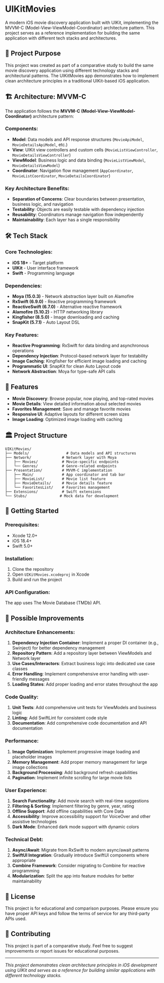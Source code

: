 # UIKitMovies

A modern iOS movie discovery application built with UIKit, implementing the MVVM-C (Model-View-ViewModel-Coordinator) architecture pattern. This project serves as a reference implementation for building the same application with different tech stacks and architectures.

## 🎯 Project Purpose

This project was created as part of a comparative study to build the same movie discovery application using different technology stacks and architectural patterns. The UIKitMovies app demonstrates how to implement clean architecture principles in a traditional UIKit-based iOS application.

## 🏗️ Architecture: MVVM-C

The application follows the **MVVM-C (Model-View-ViewModel-Coordinator)** architecture pattern:

### Components:

- **Model**: Data models and API response structures (`MovieApiModel`, `MovieDetailsApiModel`, etc.)
- **View**: UIKit view controllers and custom cells (`MovieListViewController`, `MovieDetailsViewController`)
- **ViewModel**: Business logic and data binding (`MovieListViewModel`, `MovieDetailsViewModel`)
- **Coordinator**: Navigation flow management (`AppCoordinator`, `MovieListCoordinator`, `MovieDetailsCoordinator`)

### Key Architecture Benefits:
- **Separation of Concerns**: Clear boundaries between presentation, business logic, and navigation
- **Testability**: Objects are easily testable with dependency injection
- **Reusability**: Coordinators manage navigation flow independently
- **Maintainability**: Each layer has a single responsibility

## 🛠️ Tech Stack

### Core Technologies:
- **iOS 18+** - Target platform
- **UIKit** - User interface framework
- **Swift** - Programming language

### Dependencies:
- **Moya (15.0.3)** - Network abstraction layer built on Alamofire
- **RxSwift (6.9.0)** - Reactive programming framework
- **ReactiveSwift (6.7.0)** - Alternative reactive framework
- **Alamofire (5.10.2)** - HTTP networking library
- **Kingfisher (8.5.0)** - Image downloading and caching
- **SnapKit (5.7.1)** - Auto Layout DSL

### Key Features:
- **Reactive Programming**: RxSwift for data binding and asynchronous operations
- **Dependency Injection**: Protocol-based network layer for testability
- **Image Caching**: Kingfisher for efficient image loading and caching
- **Programmatic UI**: SnapKit for clean Auto Layout code
- **Network Abstraction**: Moya for type-safe API calls

## 📱 Features

- **Movie Discovery**: Browse popular, now playing, and top-rated movies
- **Movie Details**: View detailed information about selected movies
- **Favorites Management**: Save and manage favorite movies
- **Responsive UI**: Adaptive layouts for different screen sizes
- **Image Loading**: Optimized image loading with caching

## 🏛️ Project Structure

```
UIKitMovies/
├── Models/                 # Data models and API structures
├── Network/              # Network layer with Moya
│   ├── Movies/           # Movie-specific endpoints
│   └── Genres/           # Genre-related endpoints
├── Presentation/         # MVVM-C implementation
│   ├── Main/             # App coordinator and tab bar
│   ├── MovieList/        # Movie list feature
│   ├── MovieDetails/     # Movie details feature
│   └── FavoritesList/    # Favorites management
├── Extensions/           # Swift extensions
└── Stubs/               # Mock data for development
```

## 🚀 Getting Started

### Prerequisites:
- Xcode 12.0+
- iOS 18.4+
- Swift 5.0+

### Installation:
1. Clone the repository
2. Open `UIKitMovies.xcodeproj` in Xcode
3. Build and run the project

### API Configuration:
The app uses The Movie Database (TMDb) API. 

## 🔧 Possible Improvements

### Architecture Enhancements:
1. **Dependency Injection Container**: Implement a proper DI container (e.g., Swinject) for better dependency management
2. **Repository Pattern**: Add a repository layer between ViewModels and Network layer
3. **Use Cases/Interactors**: Extract business logic into dedicated use case classes
4. **Error Handling**: Implement comprehensive error handling with user-friendly messages
5. **Loading States**: Add proper loading and error states throughout the app

### Code Quality:
1. **Unit Tests**: Add comprehensive unit tests for ViewModels and business logic
2. **Linting**: Add SwiftLint for consistent code style
3. **Documentation**: Add comprehensive code documentation and API documentation

### Performance:
1. **Image Optimization**: Implement progressive image loading and placeholder images
2. **Memory Management**: Add proper memory management for large image collections
3. **Background Processing**: Add background refresh capabilities
4. **Pagination**: Implement infinite scrolling for large movie lists

### User Experience:
1. **Search Functionality**: Add movie search with real-time suggestions
2. **Filtering & Sorting**: Implement filtering by genre, year, rating
3. **Offline Support**: Add offline capabilities with Core Data
4. **Accessibility**: Improve accessibility support for VoiceOver and other assistive technologies
5. **Dark Mode**: Enhanced dark mode support with dynamic colors

### Technical Debt:
1. **Async/Await**: Migrate from RxSwift to modern async/await patterns
2. **SwiftUI Integration**: Gradually introduce SwiftUI components where appropriate
3. **Combine Framework**: Consider migrating to Combine for reactive programming
4. **Modularization**: Split the app into feature modules for better maintainability

## 📄 License

This project is for educational and comparison purposes. Please ensure you have proper API keys and follow the terms of service for any third-party APIs used.

## 🤝 Contributing

This project is part of a comparative study. Feel free to suggest improvements or report issues for educational purposes.

---

*This project demonstrates clean architecture principles in iOS development using UIKit and serves as a reference for building similar applications with different technology stacks.*
